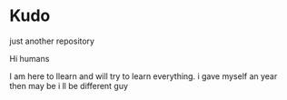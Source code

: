 # Kudo
just another repository 

Hi humans 

I am here to llearn and will try to learn everything. i gave myself an year then may be i ll be different guy 

